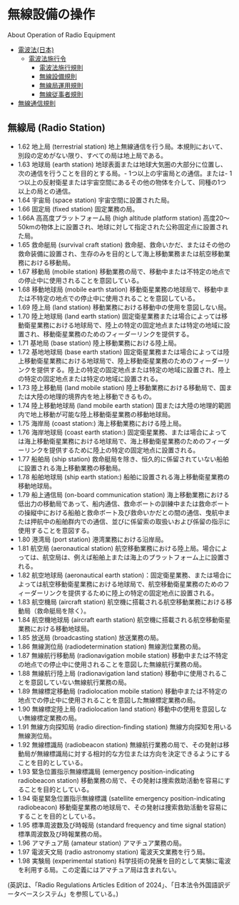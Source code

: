 # 無線設備の操作
About Operation of Radio Equipment

- [電波法(日本)](./RadioActJP.md)
  - [電波法施行令](./EnforcementOrderJP.md)
    - [電波法施行規則](./RegulationForEnforcementJP.md)
    - [無線設備規則](./EquipmentRegulationJP.md)
    - [無線局運用規則](./OperatingRegulationJP.md)
    - [無線従事者規則](./OperatorsRegulationJP.md) 
- [無線通信規則](./RadioRegulations.md)


## 無線局 (Radio Station)


- 1.62 地上局 (terrestrial station) 地上無線通信を行う局。本規則において、別段の定めがない限り、すべての局は地上局である。
- 1.63 地球局 (earth station) 地球表面または地球大気圏の大部分に位置し、次の通信を行うことを目的とする局。- 1つ以上の宇宙局との通信。または- 1つ以上の反射衛星または宇宙空間にあるその他の物体を介して、同種の1つ以上の局との通信。
- 1.64 宇宙局 (space station) 宇宙空間に設置された局。
- 1.66 固定局 (fixed station) 固定業務の局。
- 1.66A 高高度プラットフォーム局 (high altitude platform station) 高度20～50kmの物体上に設置され、地球に対して指定された公称固定点に設置された局。
- 1.65 救命艇局 (survival craft station) 救命艇、救命いかだ、またはその他の救命装備に設置され、生存のみを目的として海上移動業務または航空移動業務における移動局。
- 1.67 移動局 (mobile station) 移動業務の局で、移動中または不特定の地点での停止中に使用されることを意図している。
- 1.68 移動地球局 (mobile earth station) 移動衛星業務の地球局で、移動中または不特定の地点での停止中に使用されることを意図している。
- 1.69 陸上局 (land station) 移動業務における移動中の使用を意図しない局。
- 1.70 陸上地球局 (land earth station) 固定衛星業務または場合によっては移動衛星業務における地球局で、陸上の特定の固定地点または特定の地域に設置され、移動衛星業務のためのフィーダーリンクを提供する。
- 1.71 基地局 (base station) 陸上移動業務における陸上局。
- 1.72 基地地球局 (base earth station) 固定衛星業務または場合によっては陸上移動衛星業務における地球局で、陸上移動衛星業務のためのフィーダーリンクを提供する。陸上の特定の固定地点または特定の地域に設置され、陸上の特定の固定地点または特定の地域に設置される。
- 1.73 陸上移動局 (land mobile station) 陸上移動業務における移動局で、国または大陸の地理的境界内を地上移動できるもの。
- 1.74 陸上移動地球局 (land mobile earth station) 国または大陸の地理的範囲内で地上移動が可能な陸上移動衛星業務の移動地球局。
- 1.75 海岸局 (coast station:) 海上移動業務における陸上局。
- 1.76 海岸地球局 (coast earth station:) 固定衛星業務、または場合によっては海上移動衛星業務における地球局で、海上移動衛星業務のためのフィーダーリンクを提供するために陸上の特定の固定地点に設置される。
- 1.77 船舶局 (ship station) 救命艇局を除き、恒久的に係留されていない船舶に設置される海上移動業務の移動局。
- 1.78 船舶地球局 (ship earth station:) 船舶に設置される海上移動衛星業務の移動地球局。
- 1.79 船上通信局 (on-board communication station) 海上移動業務における低出力の移動局であって、船内通信、救命ボートの訓練中または救命ボートの操縦中における船舶と救命ボート及び救命いかだとの間の通信、曳航中または押航中の船舶群内での通信、並びに係留索の取扱いおよび係留の指示に使用することを意図する。
- 1.80 港湾局 (port station) 港湾業務における沿岸局。
- 1.81 航空局 (aeronautical station) 航空移動業務における陸上局。場合によっては、航空局は、例えば船舶上または海上のプラットフォーム上に設置される。
- 1.82 航空地球局 (aeronautical earth station)：固定衛星業務、または場合によっては航空移動衛星業務における地球局で、航空移動衛星業務のためのフィーダーリンクを提供するために陸上の特定の固定地点に設置される。
- 1.83 航空機局 (aircraft station) 航空機に搭載される航空移動業務における移動局（救命艇局を除く）。
- 1.84 航空機地球局 (aircraft earth station) 航空機に搭載される航空移動衛星業務における移動地球局。
- 1.85 放送局 (broadcasting station) 放送業務の局。
- 1.86 無線測位局 (radiodetermination station) 無線測位業務の局。
- 1.87 無線航行移動局 (radionavigation mobile station) 移動中または不特定の地点での停止中に使用されることを意図した無線航行業務の局。
- 1.88 無線航行陸上局 (radionavigation land station) 移動中に使用されることを意図していない無線航行業務の局。
- 1.89 無線標定移動局 (radiolocation mobile station) 移動中または不特定の地点での停止中に使用されることを意図した無線標定業務の局。
- 1.90 無線標定陸上局 (radiolocation land station) 移動中の使用を意図しない無線標定業務の局。
- 1.91 無線方向探知局 (radio direction-finding station) 無線方向探知を用いる無線測位局。
- 1.92 無線標識局 (radiobeacon station) 無線航行業務の局で、その発射は移動局が無線標識局に対する相対的な方位または方向を決定できるようにすることを目的としている。
- 1.93 緊急位置指示無線標識局 (emergency position-indicating radiobeacon station) 移動業務の局で、その発射は捜索救助活動を容易にすることを目的としている。
- 1.94 衛星緊急位置指示無線標識 (satellite emergency position-indicating radiobeacon) 移動衛星業務の地球局で、その発射は捜索救助活動を容易にすることを目的としている。
- 1.95 標準周波数及び時報局 (standard frequency and time signal station) 標準周波数及び時報業務の局。
- 1.96 アマチュア局 (amateur station) アマチュア業務の局。
- 1.97 電波天文局 (radio astronomy station) 電波天文業務を行う局。
- 1.98 実験局 (experimental station) 科学技術の発展を目的として実験に電波を利用する局。この定義にはアマチュア局は含まれない。




(英訳は、「Radio Regulations Articles Edition of 2024」、「日本法令外国語訳データベースシステム」を参照している。)

